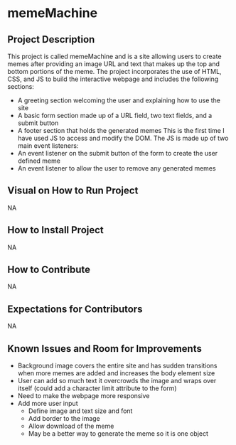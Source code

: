# memeMachine

## Project Description

This project is called memeMachine and is a site allowing users to create memes after providing an image URL and text that makes up the top and bottom portions of the meme. The project incorporates the use of HTML, CSS, and JS to build the interactive webpage and includes the following sections:
* A greeting section welcoming the user and explaining how to use the site
* A basic form section made up of a URL field, two text fields, and a submit button
* A footer section that holds the generated memes
This is the first time I have used JS to access and modify the DOM. The JS is made up of two main event listeners:
* An event listener on the submit button of the form to create the user defined meme
* An event listener to allow the user to remove any generated memes

## Visual on How to Run Project
NA

## How to Install Project
NA

## How to Contribute
NA

## Expectations for Contributors
NA

## Known Issues and Room for Improvements
* Background image covers the entire site and has sudden transitions when more memes are added and increases the body element size
* User can add so much text it overcrowds the image and wraps over itself (could add a character limit attribute to the form)
* Need to make the webpage more responsive
* Add more user input
  * Define image and text size and font
  * Add border to the image
  * Allow download of the meme
  * May be a better way to generate the meme so it is one object
